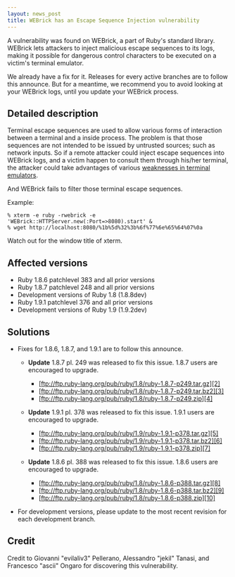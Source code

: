 ```yaml
---
layout: news_post
title: WEBrick has an Escape Sequence Injection vulnerability
---
```


A vulnerability was found on WEBrick, a part of Ruby\'s standard
library. WEBrick lets attackers to inject malicious escape sequences to
its logs, making it possible for dangerous control characters to be
executed on a victim\'s terminal emulator.

We already have a fix for it. Releases for every active branches are to
follow this announce. But for a meantime, we recommend you to avoid
looking at your WEBrick logs, until you update your WEBrick process.

## Detailed description

Terminal escape sequences are used to allow various forms of interaction
between a terminal and a inside process. The problem is that those
sequences are not intended to be issued by untrusted sources; such as
network inputs. So if a remote attacker could inject escape sequences
into WEBrick logs, and a victim happen to consult them through his/her
terminal, the attacker could take advantages of various [weaknesses in
terminal emulators][1].

And WEBrick fails to filter those terminal escape sequences.

Example:

    % xterm -e ruby -rwebrick -e 'WEBrick::HTTPServer.new(:Port=>8080).start' &
    % wget http://localhost:8080/%1b%5d%32%3b%6f%77%6e%65%64%07%0a

Watch out for the window title of xterm.

## Affected versions

* Ruby 1.8.6 patchlevel 383 and all prior versions
* Ruby 1.8.7 patchlevel 248 and all prior versions
* Development versions of Ruby 1.8 (1.8.8dev)
* Ruby 1.9.1 patchlevel 376 and all prior versions
* Development versions of Ruby 1.9 (1.9.2dev)

## Solutions

* Fixes for 1.8.6, 1.8.7, and 1.9.1 are to follow this announce.
  * **Update** 1.8.7 pl. 249 was released to fix this issue. 1.8.7 users
    are encouraged to upgrade.
    * [ftp://ftp.ruby-lang.org/pub/ruby/1.8/ruby-1.8.7-p249.tar.gz][2]
    * [ftp://ftp.ruby-lang.org/pub/ruby/1.8/ruby-1.8.7-p249.tar.bz2][3]
    * [ftp://ftp.ruby-lang.org/pub/ruby/1.8/ruby-1.8.7-p249.zip][4]
  
  * **Update** 1.9.1 pl. 378 was released to fix this issue. 1.9.1 users
    are encouraged to upgrade.
    * [ftp://ftp.ruby-lang.org/pub/ruby/1.9/ruby-1.9.1-p378.tar.gz][5]
    * [ftp://ftp.ruby-lang.org/pub/ruby/1.9/ruby-1.9.1-p378.tar.bz2][6]
    * [ftp://ftp.ruby-lang.org/pub/ruby/1.9/ruby-1.9.1-p378.zip][7]
  
  * **Update** 1.8.6 pl. 388 was released to fix this issue. 1.8.6 users
    are encouraged to upgrade.
    * [ftp://ftp.ruby-lang.org/pub/ruby/1.8/ruby-1.8.6-p388.tar.gz][8]
    * [ftp://ftp.ruby-lang.org/pub/ruby/1.8/ruby-1.8.6-p388.tar.bz2][9]
    * [ftp://ftp.ruby-lang.org/pub/ruby/1.8/ruby-1.8.6-p388.zip][10]

* For development versions, please update to the most recent revision
  for each development branch.

## Credit

Credit to Giovanni \"evilaliv3\" Pellerano, Alessandro \"jekil\" Tanasi,
and Francesco \"ascii\" Ongaro for discovering this vulnerability.

[1]: http://marc.info/?l=bugtraq&amp;m=104612710031920&amp;w=2 "Terminal Emulator Security Issues"
[2]: ftp://ftp.ruby-lang.org/pub/ruby/1.8/ruby-1.8.7-p249.tar.gz 
[3]: ftp://ftp.ruby-lang.org/pub/ruby/1.8/ruby-1.8.7-p249.tar.bz2 
[4]: ftp://ftp.ruby-lang.org/pub/ruby/1.8/ruby-1.8.7-p249.zip 
[5]: ftp://ftp.ruby-lang.org/pub/ruby/1.9/ruby-1.9.1-p378.tar.gz 
[6]: ftp://ftp.ruby-lang.org/pub/ruby/1.9/ruby-1.9.1-p378.tar.bz2 
[7]: ftp://ftp.ruby-lang.org/pub/ruby/1.9/ruby-1.9.1-p378.zip 
[8]: ftp://ftp.ruby-lang.org/pub/ruby/1.8/ruby-1.8.6-p388.tar.gz 
[9]: ftp://ftp.ruby-lang.org/pub/ruby/1.8/ruby-1.8.6-p388.tar.bz2 
[10]: ftp://ftp.ruby-lang.org/pub/ruby/1.8/ruby-1.8.6-p388.zip 

